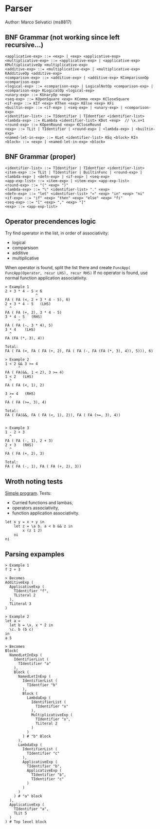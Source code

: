 # Parser
Author: Marco Selvatici (ms8817)

## BNF Grammar (not working since left recursive...)

```
<applicative-exp> ::= <exp> | <exp> <applicative-exp>
<multiplicative-exp> ::= <applicative-exp> | <applicative-exp> KMultiplicativeOp <multiplicative-exp>
<additive-exp> ::= <multiplicative-exp> | <multiplicative-exp> KAdditiveOp <additive-exp>
<comparison-exp> ::= <additive-exp> | <additive-exp> KComparisonOp <comparison-exp>
<logical-exp> ::= <comparison-exp> | LogicalNotOp <comparison-exp> | <comparison-exp> KLogicalOp <logical-exp> 
<unary-exp> ::= KUnaryOp <exp>
<seq-exp> ::= KOpenSquare <exp> KComma <exp> KCloseSquare
<if-exp> ::= KIf <exp> KThen <exp> KElse <exp> KFi
<builtin-exp> ::= <if-exp> | <seq-exp> | <unary-exp> | <comparison-exp>
<identifier-list> ::= TIdentifier | TIdentfier <identifier-list>
<lambda-exp> ::= KLambda <identifier-list> KDot <exp>  // \x.x+1
<round-exp> ::= KOpenRound <exp> KCloseRound
<exp> ::= TLit | TIdentifier | <round-exp> | <lambda-exp> | <builtin-exp> 
<named-let-in-exp> ::= KLet <identifier-list> KEq <block> KIn
<block> ::= <exp> | <named-let-in-exp> <block>
```

## BNF Grammar (proper)

```
<identifier-list> ::= TIdentifier | TIdentfier <identifier-list>
<item-exp> ::= TLit | TIdentifier | BuiltinFunc | <round-exp> | <lambda-exp> | <defn-exp> | <if-exp> | <seq-exp>
<app-exp-list> ::= <item-exp> | <item-exp> <app-exp-list>
<round-exp> ::= "(" <exp> ")"
<lambda-exp> ::= "\" <identifier-list> "." <exp>
<defn-exp> ::= "let" <identifier-list> "=" <exp> "in" <exp> "ni"
<if-exp> ::= "if" <exp> "then" <exp> "else" <exp> "fi"
<seq-exp> ::= "[" <exp> "," <exp> "]"
<exp> ::= <app-exp-list>
```

## Operator precendences logic

Try find operator in the list, in order of associativity:
- logical
- comparsison
- additive
- multiplicative

When operator is found, split the list there and create
`FuncApp( FuncApp(Operator, recur LHS), recur RHS)`
If no operator is found, use normal function application associativity.
```
> Example 1
2 + 3 * 4 - 5 < 6
              ^
FA ( FA (<, 2 + 3 * 4 - 5), 6)
2 + 3 * 4 - 5   (LHS)
  ^
FA ( FA (+, 2), 3 * 4 - 5)
3 * 4 - 5   (RHS)
      ^
FA ( FA (-, 3 * 4), 5)
3 * 4    (LHS)
  ^
FA (FA (*, 3), 4))

Total:
FA ( FA (<, FA ( FA (+, 2), FA ( FA (-, FA (FA (*, 3), 4)), 5))), 6)

> Example 2
1 < 2 && 3 >= 4
      ^
FA ( FA(&&, 1 < 2), 3 >= 4)
1 < 2   (LHS)
  ^
FA ( FA (<, 1), 2)

3 >= 4   (RHS)
  ^
FA ( FA (>=, 3), 4)

Total:
FA ( FA(&&, FA ( FA (<, 1), 2)), FA ( FA (>=, 3), 4))


> Example 3
1 - 2 + 3
  ^
FA ( FA (-, 1), 2 + 3)
2 + 3   (RHS)
  ^
FA ( FA (+, 2), 3)

Total:
FA ( FA (-, 1), FA ( FA (+, 2), 3))
```

## Wroth noting tests
<u>Simple program</u>. Tests:
- Curried functions and lambas,
- operators associativity,
- function application associativity.
```
let x y = x + y in
    let z = \a b. a < b && z in
        x (z 1 2)
    ni
ni
```

## Parsing expamples
```
> Example 1
f 2 + 3

> Becomes
AdditiveExp (
  ApplicativeExp (
    TIdentifier "f",
    TLiteral 2
  ),
  TLiteral 3
)

> Example 2
let a =
  let b = \x. x * 2 in
  \c. b (b c)
in
a 5

> Becomes
Block(
  NamedLetInExp (
    IdentifierList (
      TIdentifier "a"
    ),
    Block (
      NamedLetInExp (
        IdentifierList (
          TIdentfier "b"  
        ),
        Block (
          LambdaExp (
            IdentifierList (
              TIdentifier "x"
            ),
            MultiplicativeExp (
              TIdentifier "x",
              TLiteral 2
            )
          )
        ) # "b" Block
      ),
      LambdaExp (
        IdentifierList (
          TIdentifier "c"
        ),
        ApplicativeExp (
          TIdentifier "b",
          ApplicativeExp (
            TIdentifier "b",
            TIdentifier "c"  
          )
        )
      )
    ) # "a" block
  ),
  ApplicativeExp (
    TIdentifier "a",
    TLit 5
  )
) # Top level block 
```
